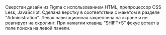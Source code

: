 Сверстан дизайн из Figma с использованием HTML, препроцессор CSS Less, JavaScript.
Сделана верстку в соответствии с макетом в разделе “Administration”.
Левая навигационная закреплена на экране и не реагирует на скролинг.
При нажатии клавиш “SHIFT+S” фокус встает в поле поиска на левой панели.
